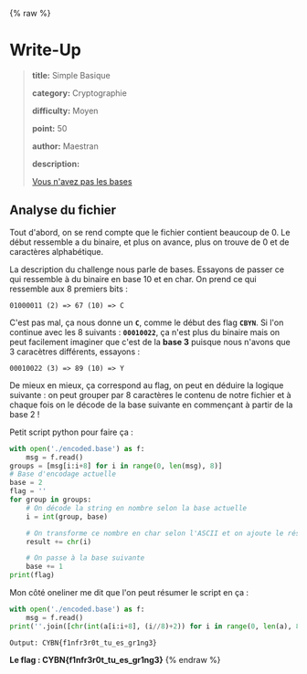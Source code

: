 {% raw %}
# Write-Up
> **title:** Simple Basique
>
> **category:** Cryptographie
>
> **difficulty:** Moyen
>
> **point:** 50
>
> **author:** Maestran
>
> **description:**
>
> [Vous n'avez pas les bases](https://www.youtube.com/watch?v=2bjk26RwjyU)

## Analyse du fichier

Tout d'abord, on se rend compte que le fichier contient beaucoup de 0. Le début ressemble a du binaire, et plus on avance, plus on trouve de 0 et de caractères alphabétique.

La description du challenge nous parle de bases. Essayons de passer ce qui ressemble à du binaire en base 10 et en char. On prend ce qui ressemble aux 8 premiers bits :

```
01000011 (2) => 67 (10) => C
```

C'est pas mal, ça nous donne un **`C`**, comme le début des flag **`CBYN`**.
Si l'on continue avec les 8 suivants : **`00010022`**, ça n'est plus du binaire mais on peut facilement imaginer que c'est de la **base 3** puisque nous n'avons que 3 caracètres différents, essayons :

```
00010022 (3) => 89 (10) => Y
```

De mieux en mieux, ça correspond au flag, on peut en déduire la logique suivante : on peut grouper par 8 caractères le contenu de notre fichier et à chaque fois on le décode de la base suivante en commençant à partir de la base 2 !

Petit script python pour faire ça :

```python
with open('./encoded.base') as f:
    msg = f.read()
groups = [msg[i:i+8] for i in range(0, len(msg), 8)]
# Base d'encodage actuelle
base = 2
flag = ''
for group in groups:
    # On décode la string en nombre selon la base actuelle
    i = int(group, base)

    # On transforme ce nombre en char selon l'ASCII et on ajoute le résultat au flag
    result += chr(i)

    # On passe à la base suivante
    base += 1
print(flag)
```

Mon côté oneliner me dit que l'on peut résumer le script en ça :

```python
with open('./encoded.base') as f:
    msg = f.read()
print(''.join([chr(int(a[i:i+8], (i//8)+2)) for i in range(0, len(a), 8)]))
```

```
Output: CYBN{f1nfr3r0t_tu_es_gr1ng3}
```

**Le flag : CYBN{f1nfr3r0t_tu_es_gr1ng3}**
{% endraw %}
